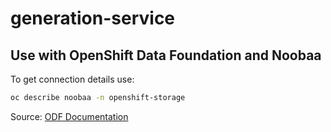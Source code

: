 # generation-service

## Use with OpenShift Data Foundation and Noobaa

To get connection details use:

```bash
oc describe noobaa -n openshift-storage
```

Source: [ODF Documentation](https://access.redhat.com/documentation/de-de/red_hat_openshift_container_storage/4.8/html/managing_hybrid_and_multicloud_resources/accessing-the-multicloud-object-gateway-with-your-applications_rhocs#accessing-the-Multicloud-object-gateway-from-the-terminal_rhocs)

